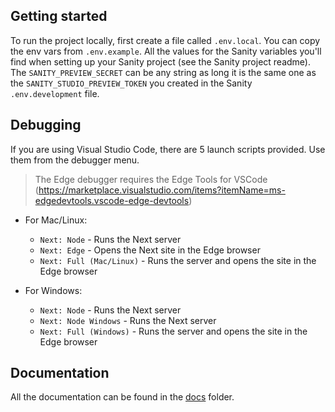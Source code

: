 ## Getting started

To run the project locally, first create a file called `.env.local`. You can copy the env vars from `.env.example`. All the values for the Sanity variables you'll find when setting up your Sanity project (see the Sanity project readme). The `SANITY_PREVIEW_SECRET` can be any string as long it is the same one as the `SANITY_STUDIO_PREVIEW_TOKEN` you created in the Sanity `.env.development` file.

## Debugging

If you are using Visual Studio Code, there are 5 launch scripts provided. Use them from the debugger menu.

> The Edge debugger requires the Edge Tools for VSCode (https://marketplace.visualstudio.com/items?itemName=ms-edgedevtools.vscode-edge-devtools)

-   For Mac/Linux:

    -   `Next: Node` - Runs the Next server
    -   `Next: Edge` - Opens the Next site in the Edge browser
    -   `Next: Full (Mac/Linux)` - Runs the server and opens the site in the Edge browser

-   For Windows:

    -   `Next: Node` - Runs the Next server
    -   `Next: Node Windows` - Runs the Next server
    -   `Next: Full (Windows)` - Runs the server and opens the site in the Edge browser

## Documentation

All the documentation can be found in the [docs](docs/) folder.
